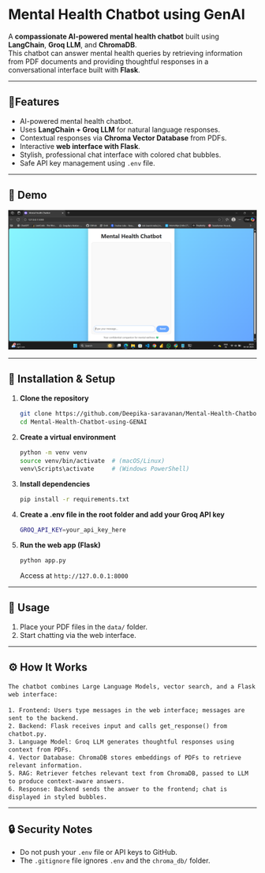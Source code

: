 # Mental Health Chatbot using GenAI

A **compassionate AI-powered mental health chatbot** built using **LangChain**, **Groq LLM**, and **ChromaDB**.  
This chatbot can answer mental health queries by retrieving information from PDF documents and providing thoughtful responses in a conversational interface built with **Flask**.

---

## 🔧Features

- AI-powered mental health chatbot.
- Uses **LangChain + Groq LLM** for natural language responses.
- Contextual responses via **Chroma Vector Database** from PDFs.
- Interactive **web interface with Flask**.
- Stylish, professional chat interface with colored chat bubbles.
- Safe API key management using `.env` file.

---

## 🎨 Demo

![Chatbot Screenshot](images/img1.png)

---

## 🚀 Installation & Setup

1. **Clone the repository**

   ```bash
   git clone https://github.com/Deepika-saravanan/Mental-Health-Chatbot-using-GENAI.git
   cd Mental-Health-Chatbot-using-GENAI
   ```
   
2. **Create a virtual environment**

   ```bash
   python -m venv venv
   source venv/bin/activate  # (macOS/Linux)
   venv\Scripts\activate     # (Windows PowerShell)
   ```

3. **Install dependencies**

   ```bash
   pip install -r requirements.txt
   ```

4. **Create a .env file in the root folder and add your Groq API key**

   ```bash
   GROQ_API_KEY=your_api_key_here
   ```
5. **Run the web app (Flask)**

   ```bash
   python app.py
   ```

   Access at `http://127.0.0.1:8000` 

---

## 📝 Usage

1. Place your PDF files in the `data/` folder.
2. Start chatting via the web interface.

---

## ⚙️ How It Works

```text
The chatbot combines Large Language Models, vector search, and a Flask web interface:

1. Frontend: Users type messages in the web interface; messages are sent to the backend.
2. Backend: Flask receives input and calls get_response() from chatbot.py.
3. Language Model: Groq LLM generates thoughtful responses using context from PDFs.
4. Vector Database: ChromaDB stores embeddings of PDFs to retrieve relevant information.
5. RAG: Retriever fetches relevant text from ChromaDB, passed to LLM to produce context-aware answers.
6. Response: Backend sends the answer to the frontend; chat is displayed in styled bubbles.

```

---

## 🔒 Security Notes
- Do not push your `.env` file or API keys to GitHub.
- The `.gitignore` file ignores `.env` and the `chroma_db/` folder.
